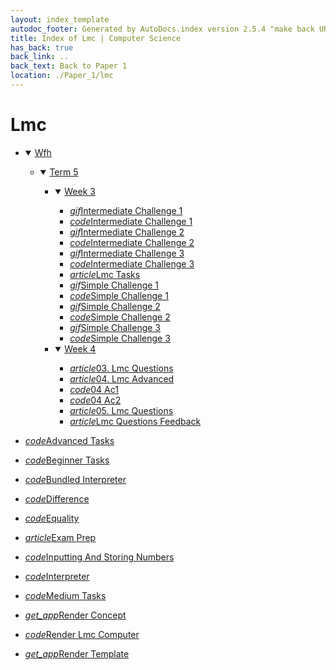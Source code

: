 ```yaml
---
layout: index_template
autodoc_footer: Generated by AutoDocs.index version 2.5.4 "make back URLs relative" ⓒ Starwort, 2020
title: Index of Lmc | Computer Science
has_back: true
back_link: ..
back_text: Back to Paper 1
location: ./Paper_1/lmc
---
```


# **Lmc**

- <details open><summary><a href='././wfh'>Wfh</a></summary>

  - <details open><summary><a href='././wfh/term_5'>Term 5</a></summary>

    - <details open><summary><a href='./wfh/term_5/week_3'>Week 3</a></summary>

      - <a href='./wfh/term_5/week_3/intermediate_challenge_1.gif'><i title='GIF file' class="material-icons">gif</i>Intermediate Challenge 1</a>
      - <a href='./wfh/term_5/week_3/intermediate_challenge_1.lmc'><i title='LMC file' class="material-icons">code</i>Intermediate Challenge 1</a>
      - <a href='./wfh/term_5/week_3/intermediate_challenge_2.gif'><i title='GIF file' class="material-icons">gif</i>Intermediate Challenge 2</a>
      - <a href='./wfh/term_5/week_3/intermediate_challenge_2.lmc'><i title='LMC file' class="material-icons">code</i>Intermediate Challenge 2</a>
      - <a href='./wfh/term_5/week_3/intermediate_challenge_3.gif'><i title='GIF file' class="material-icons">gif</i>Intermediate Challenge 3</a>
      - <a href='./wfh/term_5/week_3/intermediate_challenge_3.lmc'><i title='LMC file' class="material-icons">code</i>Intermediate Challenge 3</a>
      - <a href='./wfh/term_5/week_3/lmc_tasks.html'><i title='MD file' class="material-icons">article</i>Lmc Tasks</a>
      - <a href='./wfh/term_5/week_3/simple_challenge_1.gif'><i title='GIF file' class="material-icons">gif</i>Simple Challenge 1</a>
      - <a href='./wfh/term_5/week_3/simple_challenge_1.lmc'><i title='LMC file' class="material-icons">code</i>Simple Challenge 1</a>
      - <a href='./wfh/term_5/week_3/simple_challenge_2.gif'><i title='GIF file' class="material-icons">gif</i>Simple Challenge 2</a>
      - <a href='./wfh/term_5/week_3/simple_challenge_2.lmc'><i title='LMC file' class="material-icons">code</i>Simple Challenge 2</a>
      - <a href='./wfh/term_5/week_3/simple_challenge_3.gif'><i title='GIF file' class="material-icons">gif</i>Simple Challenge 3</a>
      - <a href='./wfh/term_5/week_3/simple_challenge_3.lmc'><i title='LMC file' class="material-icons">code</i>Simple Challenge 3</a>

      </details>
    - <details open><summary><a href='./wfh/term_5/week_4'>Week 4</a></summary>

      - <a href='./wfh/term_5/week_4/03._lmc_questions.html'><i title='MD file' class="material-icons">article</i>03. Lmc Questions</a>
      - <a href='./wfh/term_5/week_4/04._lmc_advanced.html'><i title='MD file' class="material-icons">article</i>04. Lmc Advanced</a>
      - <a href='./wfh/term_5/week_4/04_ac1.lmc'><i title='LMC file' class="material-icons">code</i>04 Ac1</a>
      - <a href='./wfh/term_5/week_4/04_ac2.lmc'><i title='LMC file' class="material-icons">code</i>04 Ac2</a>
      - <a href='./wfh/term_5/week_4/05._lmc_questions.html'><i title='MD file' class="material-icons">article</i>05. Lmc Questions</a>
      - <a href='./wfh/term_5/week_4/lmc_questions_feedback.html'><i title='MD file' class="material-icons">article</i>Lmc Questions Feedback</a>

      </details>

    </details>

  </details>
- <a href='./advanced_tasks.lmc'><i title='LMC file' class="material-icons">code</i>Advanced Tasks</a>
- <a href='./beginner_tasks.lmc'><i title='LMC file' class="material-icons">code</i>Beginner Tasks</a>
- <a href='./bundled_interpreter.py'><i title='PY file' class="material-icons">code</i>Bundled Interpreter</a>
- <a href='./difference.lmc'><i title='LMC file' class="material-icons">code</i>Difference</a>
- <a href='./equality.lmc'><i title='LMC file' class="material-icons">code</i>Equality</a>
- <a href='./exam_prep.html'><i title='MD file' class="material-icons">article</i>Exam Prep</a>
- <a href='./inputting_and_storing_numbers.lmc'><i title='LMC file' class="material-icons">code</i>Inputting And Storing Numbers</a>
- <a href='./interpreter.py'><i title='PY file' class="material-icons">code</i>Interpreter</a>
- <a href='./medium_tasks.lmc'><i title='LMC file' class="material-icons">code</i>Medium Tasks</a>
- <a href='./render_concept'><i title=' file' class="material-icons">get_app</i>Render Concept</a>
- <a href='./render_lmc_computer.py'><i title='PY file' class="material-icons">code</i>Render Lmc Computer</a>
- <a href='./render_template'><i title=' file' class="material-icons">get_app</i>Render Template</a>
